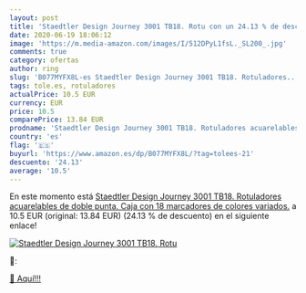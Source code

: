 ```yaml
---
layout: post
title: 'Staedtler Design Journey 3001 TB18. Rotu con un 24.13 % de descuento'
date: 2020-06-19 18:06:12
image: 'https://m.media-amazon.com/images/I/512DPyL1fsL._SL200_.jpg'
comments: true
category: ofertas
author: ring
slug: 'B077MYFX8L-es Staedtler Design Journey 3001 TB18. Rotuladores...'
tags: tole.es, rotuladores
actualPrice: 10.5 EUR
currency: EUR
price: 10.5
comparePrice: 13.84 EUR
prodname: 'Staedtler Design Journey 3001 TB18. Rotuladores acuarelables de doble punta. Caja con 18 marcadores de colores variados.'
country: 'es'
flag: '🇪🇸'
buyurl: 'https://www.amazon.es/dp/B077MYFX8L/?tag=tolees-21'
descuento: '24.13'
average: '10.5'
---
```


En este momento está [Staedtler Design Journey 3001 TB18. Rotuladores acuarelables de doble punta. Caja con 18 marcadores de colores variados.](https://www.amazon.es/dp/B077MYFX8L/?tag=tolees-21) a 10.5 EUR (original: 13.84 EUR) (24.13 %  de descuento) en el siguiente enlace!

[![Staedtler Design Journey 3001 TB18. Rotu](https://m.media-amazon.com/images/I/512DPyL1fsL._SL200_.jpg)](https://www.amazon.es/dp/B077MYFX8L/?tag=tolees-21)

🔎:


[🛒 Aquí!!!](https://www.amazon.es/dp/B077MYFX8L/?tag=tolees-21)
